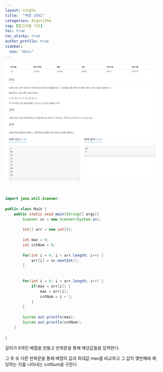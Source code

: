 ```yaml
---
layout: single
title:  "백준 2562"
categories: Algorithm
tag: [알고리즘 기초]
toc: true
toc_sticky: true
author_profile: true
sidebar:
  nav: "docs"
---
```




![1.png](/assets/images/posts/2022-12-16/2.png)

<br/>

```java
import java.util.Scanner;

public class Main {
	public static void main(String[] args){
		Scanner sc = new Scanner(System.in);

		int[] arr = new int[9];

		int max = 0;
		int cntNum = 0;

		for(int i = 0; i < arr.length; i++) {
			arr[i] = sc.nextInt();
		}


		for(int i = 0; i < arr.length; i++) {
			if(max < arr[i]) {
				max = arr[i];
				cntNum = i + 1;
			}
		}

		System.out.println(max);
		System.out.println(cntNum);
	}

}
```

길이가 9개인 배열을 만들고 반복문을 통해 해당값들을 입력한다.

그 후 또 다른 반복문을 통해 배열의 값과 최대값 max를 비교하고 그 값이 몇번째에 해당하는 지를 나타내는 cntNum을 구한다